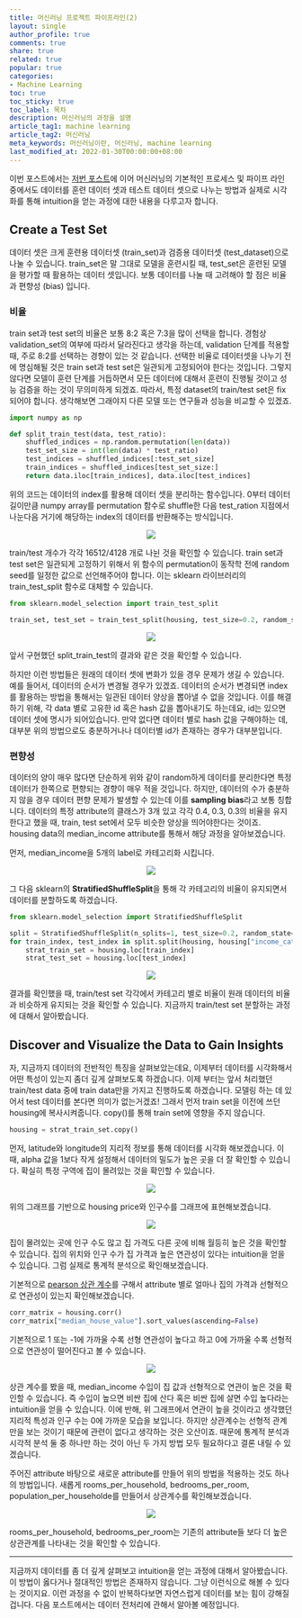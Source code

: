 ```yaml
---
title: 머신러닝 프로젝트 파이프라인(2)
layout: single
author_profile: true
comments: true
share: true
related: true
popular: true
categories:
- Machine Learning
toc: true
toc_sticky: true
toc_label: 목차
description: 머신러닝의 과정을 설명
article_tag1: machine learning
article_tag2: 머신러닝
meta_keywords: 머신러닝이란, 머신러닝, machine learning
last_modified_at: 2022-01-30T00:00:00+08:00
---
```

이번 포스트에서는 [저번 포스트](https://ysoo14.github.io/machine%20learning/ml-pipeline/)에 이어 머신러닝의 기본적인 프로세스 및 파이프 라인 중에서도 데이터를 훈련 데이터 셋과 테스트 데이터 셋으로 나누는 방법과 실제로 시각화를 통해 intuition을 얻는 과정에 대한 내용을 다루고자 합니다.


## Create a Test Set

데이터 셋은 크게 훈련용 데이터셋 (train_set)과 검증용 데이터셋 (test_dataset)으로 나눌 수 있습니다. train_set은 말 그대로 모델을 훈련시킬 때, test_set은 훈련된 모델을 평가할 때 활용하는 데이터 셋입니다. 보통 데이터를 나눌 때 고려해야 할 점은 비율과 편향성 (bias) 입니다.

### 비율

train set과 test set의 비율은 보통 8:2 혹은 7:3을 많이 선택을 합니다. 경험상 validation_set의 여부에 따라서 달라진다고 생각을 하는데, validation 단계를 적용할 때, 주로 8:2를 선택하는 경향이 있는 것 같습니다. 선택한 비율로 데이터셋을 나누기 전에 명심해될 것은 train set과 test set은 일관되게 고정되어야 한다는 것입니다. 그렇지 않다면 모델이 훈련 단계를 거듭하면서 모든 데이터에 대해서 훈련이 진행될 것이고 성능 검증을 하는 것이 무의미하게 되겠죠. 따라서, 특정 dataset의 train/test set은 fix되어야 합니다. 생각해보면 그래야지 다른 모델 또는 연구들과 성능을 비교할 수 있겠죠.

```python
import numpy as np

def split_train_test(data, test_ratio):
    shuffled_indices = np.random.permutation(len(data))
    test_set_size = int(len(data) * test_ratio)
    test_indices = shuffled_indices[:test_set_size]
    train_indices = shuffled_indices[test_set_size:]
    return data.iloc[train_indices], data.iloc[test_indices]
```

위의 코드는 데이터의 index를 활용해 데이터 셋을 분리하는 함수입니다. 0부터 데이터 길이만큼 numpy array를 permutation 함수로 shuffle한 다음 test_ration 지점에서 나눈다음 거기에 해당하는 index의 데이터를 반환해주는 방식입니다.

 <p align="center" style="color:gray; font-size:0.5em">
  <img src="{{ site.url }}{{ site.baseurl }}/assets/images/ml/22.01.30/1.png" style="padding: 0;margin:0;">
</p>

train/test 개수가 각각 16512/4128 개로 나뉜 것을 확인할 수 있습니다. train set과 test set은 일관되게 고정하기 위해서 위 함수의 permutation이 동작학 전에 random seed를 일정한 값으로 선언해주어야 합니다. 이는 sklearn 라이브러리의 train_test_split 함수로 대체할 수 있습니다.

```python
from sklearn.model_selection import train_test_split

train_set, test_set = train_test_split(housing, test_size=0.2, random_state=42) #housing : data, test_size : test_ratio, random_state : random_seed
```

 <p align="center" style="color:gray; font-size:0.5em">
  <img src="{{ site.url }}{{ site.baseurl }}/assets/images/ml/22.01.30/2.png" style="padding: 0;margin:0;">
</p>

앞서 구현했던 split_train_test의 결과와 같은 것을 확인할 수 있습니다.

하지만 이런 방법들은 원래의 데이터 셋에 변화가 있을 경우 문제가 생길 수 있습니다. 예를 들어서, 데이터의 순서가 변경될 경우가 있겠죠. 데이터의 순서가 변경되면 index를 활용하는 방법을 통해서는 일관된 데이터 양상을 뽑아낼 수 없을 것입니다. 이를 해결하기 위해, 각 data 별로 고유한 id 혹은 hash 값을 뽑아내기도 하는데요, id는 있으면 데이터 셋에 명시가 되어있습니다. 만약 없다면 데이터 별로 hash 값을 구해야하는 데, 대부분 위의 방법으로도 충분하거나나 데이터별 id가 존재하는 경우가 대부분입니다.

### 편향성

데이터의 양이 매우 많다면 단순하게 위와 같이 random하게 데이터를 분리한다면 특정 데이터가 한쪽으로 편향되는 경향이 매우 적을 것입니다. 하지만, 데이터의 수가 충분하지 않을 경우 데이터 편향 문제가 발생할 수 있는데 이를 **sampling bias**라고 보통 칭합니다. 데이터의 특정 attribute의 클래스가 3개 있고 각각 0.4, 0.3, 0.3의 비율을 유지한다고 했을 때, train, test set에서 모두 비슷한 양상을 띄어야한다는 것이죠. housing data의 median_income attribute를 통해서 해당 과정을 알아보겠습니다.

먼저, median_income을 5개의 label로 카테고리화 시킵니다.

<p align="center" style="color:gray; font-size:0.5em">
  <img src="{{ site.url }}{{ site.baseurl }}/assets/images/ml/22.01.30/3.png" style="padding: 0;margin:0;">
</p>

그 다음 sklearn의 **StratifiedShuffleSplit**을 통해 각 카테고리의 비율이 유지되면서 데이터를 분할하도록 하겠습니다.

```python
from sklearn.model_selection import StratifiedShuffleSplit

split = StratifiedShuffleSplit(n_splits=1, test_size=0.2, random_state=42)
for train_index, test_index in split.split(housing, housing["income_cat"]):
    strat_train_set = housing.loc[train_index]
    strat_test_set = housing.loc[test_index]
```

 <p align="center" style="color:gray; font-size:0.5em">
  <img src="{{ site.url }}{{ site.baseurl }}/assets/images/ml/22.01.30/4.png" style="padding: 0;margin:0;">
</p>

결과를 확인했을 때, train/test set 각각에서 카테고리 별로 비율이 원래 데이터의 비율과 비슷하게 유지되는 것을 확인할 수 있습니다. 지금까지 train/test set 분할하는 과정에 대해서 알아봤습니다.

## Discover and Visualize the Data to Gain Insights

자, 지금까지 데이터의 전반적인 특징을 살펴보았는데요, 이제부터 데이터를 시각화해서 어떤 특성이 있는지 좀더 깊게 살펴보도록 하겠습니다.
이제 부터는 앞서 처리했던 train/test data 중에 train data만을 가지고 진행하도록 하겠습니다. 모델링 하는 데 있어서 test 데이터를 본다면 의미가 없는거겠죠! 그래서 먼저 train set을 이전에 쓰던 housing에 복사시켜줍니다. copy()를 통해 train set에 영향을 주지 않습니다.

```python
housing = strat_train_set.copy()
```

먼저, latitude와 longitude의 지리적 정보를 통해 데이터를 시각화 해보겠습니다. 이 때, alpha 값을 1보다 작게 설정해서 데이터의 밀도가 높은 곳을 더 잘 확인할 수 있습니다. 확실히 특정 구역에 집이 몰려있는 것을 확인할 수 있습니다.

<p align="center" style="color:gray; font-size:0.5em">
  <img src="{{ site.url }}{{ site.baseurl }}/assets/images/ml/22.01.30/5.png" style="padding: 0;margin:0;">
</p>

위의 그래프를 기반으로 housing price와 인구수를 그래프에 표현해보겠습니댜.

<p align="center" style="color:gray; font-size:0.5em">
  <img src="{{ site.url }}{{ site.baseurl }}/assets/images/ml/22.01.30/6.png" style="padding: 0;margin:0;">
</p>

집이 몰려있는 곳에 인구 수도 많고 집 가격도 다른 곳에 비해 월등히 높은 것을 확인할 수 있습니다. 집의 위치와 인구 수가 집 가격과 높은 연관성이 있다는 intuition을 얻을 수 있습니다. 그럼 실제로 통계적 분석으로 확인해보겠습니다.

기본적으로 [pearson 상관 계수](https://ko.wikipedia.org/wiki/%ED%94%BC%EC%96%B4%EC%8A%A8_%EC%83%81%EA%B4%80_%EA%B3%84%EC%88%98#:~:text=%ED%86%B5%EA%B3%84%ED%95%99%EC%97%90%EC%84%9C%20%2C%20%ED%94%BC%EC%96%B4%EC%8A%A8%20%EC%83%81%EA%B4%80%20%EA%B3%84%EC%88%98,%EB%A5%BC%20%EA%B3%84%EB%9F%89%ED%99%94%ED%95%9C%20%EC%88%98%EC%B9%98%EB%8B%A4%20.&text=%EC%9D%BC%EB%B0%98%EC%A0%81%EC%9C%BC%EB%A1%9C%20%EC%83%81%EA%B4%80%EA%B4%80%EA%B3%84%EB%8A%94,%EC%9D%98%EB%AF%B8%ED%95%98%EB%8A%94%20%EC%83%81%EA%B4%80%EA%B3%84%EC%88%98%EC%9D%B4%EB%8B%A4.)를 구해서 attribute 별로 얼마나 집의 가격과 선형적으로 연관성이 있는지 확인해보겠습니다.

```python
corr_matrix = housing.corr()
corr_matrix["median_house_value"].sort_values(ascending=False)
```
기본적으로 1 또는 -1에 가까울 수록 선형 연관성이 높다고 하고 0에 가까울 수록 선형적으로 연관성이 떨어진다고 볼 수 있습니다.

<p align="center" style="color:gray; font-size:0.5em">
  <img src="{{ site.url }}{{ site.baseurl }}/assets/images/ml/22.01.30/7.png" style="padding: 0;margin:0;">
</p>

상관 계수를 봤을 때, median_income 수입이 집 값과 선형적으로 연관이 높은 것을 확인할 수 있습니다. 즉 수입이 높으면 비싼 집에 산다 혹은 비싼 집에 살면 수입 높다라는 intuition을 얻을 수 있습니다. 이에 반해, 위 그래프에서 연관이 높을 것이라고 생각했던 지리적 특성과 인구 수는 0에 가까운 모습을 보입니다. 하지만 상관계수는 선형적 관계 만을 보는 것이기 때문에 관련이 없다고 생각하는 것은 오산이죠. 때문에 통계적 분석과 시각적 분석 둘 중 하나만 하는 것이 아닌 두 가지 방법 모두 필요하다고 결론 내릴 수 있겠습니다.

주어진 attribute 바탕으로 새로운 attribute를 만들어 위의 방법을 적용하는 것도 하나의 방법입니다. 새롭게 rooms_per_household, bedrooms_per_room, population_per_householde를 만들어서 상관계수를 확인해보겠습니다.

<p align="center" style="color:gray; font-size:0.5em">
  <img src="{{ site.url }}{{ site.baseurl }}/assets/images/ml/22.01.30/8.png" style="padding: 0;margin:0;">
</p>

rooms_per_household, bedrooms_per_room는 기존의 attribute들 보다 더 높은 상관관계를 나타내는 것을 확인할 수 있습니다.

---

지금까지 데이터를 좀 더 깊게 살펴보고 intuition을 얻는 과정에 대해서 알아봤습니다. 이 방법이 옳다거나 절대적인 방법은 존재하지 않습니다. 그냥 이런식으로 해볼 수 있다는 것이지요. 이런 과정을 수 없이 반복하다보면 자연스럽게 데이터를 보는 힘이 강해질 겁니다. 다음 포스트에서는 데이터 전처리에 관해서 알아볼 예정입니다.